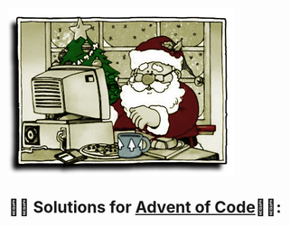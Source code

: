 <img src="./Assets/SantaCode.png" align="center">

# 🎄🎄 Solutions for [Advent of Code](https://adventofcode.com/)🎄🎄:
